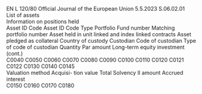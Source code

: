 EN  L 120/80 Official Journal of the European Union 5.5.2023
 S.06.02.01  
List of assets  
Information on positions held  
Asset ID 
Code  Asset ID 
Code Type  Portfolio  Fund 
number  Matching 
portfolio 
number  Asset held 
in unit 
linked and 
index linked 
contracts  Asset 
pledged as 
collateral  Country of 
custody  Custodian  Code of 
custodian  Type of 
code of 
custodian  Quantity  Par 
amount  Long-term 
equity 
investment  (cont.)  
C0040  C0050  C0060  C0070  C0080  C0090  C0100  C0110  C0120  C0121  C0122  C0130  C0140  C0145  
Valuation 
method  Acquisi- 
tion value  Total 
Solvency 
II amount  Accrued 
interest  
C0150  C0160  C0170  C0180